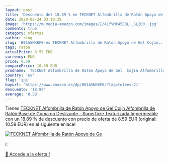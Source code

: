 ```yaml
---
layout: post
title: 'Descuento del 18.89 % en TECKNET Alfombrilla de Ratón Apoyo de Ge'
date: 2020-08-24 03:19:39
image: 'https://m.media-amazon.com/images/I/41fVMt45E8L._SL200_.jpg'
comments: true
category: ofertas
author: ring
slug: 'B01A5NK6F0-es TECKNET Alfombrilla de Ratón Apoyo de Gel Cojín...'
tags: ratón
actualPrice: 8.59 EUR
currency: EUR
price: 8.59
comparePrice: 10.59 EUR
prodname: 'TECKNET Alfombrilla de Ratón Apoyo de Gel  Cojín Alfombrilla de Ratón  Base de Goma no Deslizante  - Superficie Texturizada Impermeable'
country: 'es'
flag: '🇪🇸'
buyurl: 'https://www.amazon.es/dp/B01A5NK6F0/?tag=tolees-21'
descuento: '18.89'
average: '8.59'
---
```


Tienes [TECKNET Alfombrilla de Ratón Apoyo de Gel  Cojín Alfombrilla de Ratón  Base de Goma no Deslizante  - Superficie Texturizada Impermeable](https://www.amazon.es/dp/B01A5NK6F0/?tag=tolees-21) con un 18.89 % de descuento con precio de oferta de 8.59 EUR (original: 10.59 EUR) en el siguiente enlace!

[![TECKNET Alfombrilla de Ratón Apoyo de Ge](https://m.media-amazon.com/images/I/41fVMt45E8L._SL200_.jpg)](https://www.amazon.es/dp/B01A5NK6F0/?tag=tolees-21)

ℹ️:


[🛒 Accede a la oferta!!](https://www.amazon.es/dp/B01A5NK6F0/?tag=tolees-21)
